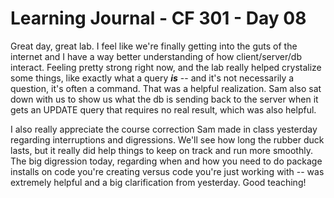 # Learning Journal - CF 301 - Day 08

Great day, great lab. I feel like we're finally getting into the guts of the internet and I have a way better understanding of how client/server/db interact. Feeling pretty strong right now, and the lab really helped crystalize some things, like exactly what a query ***is*** -- and it's not necessarily a question, it's often a command. That was a helpful realization. Sam also sat down with us to show us what the db is sending back to the server when it gets an UPDATE query that requires no real result, which was also helpful.

I also really appreciate the course correction Sam made in class yesterday regarding interruptions and digressions. We'll see how long the rubber duck lasts, but it really did help things to keep on track and run more smoothly. The big digression today, regarding when and how you need to do package installs on code you're creating versus code you're just working with -- was extremely helpful and a big clarification from yesterday. Good teaching!
